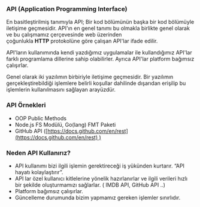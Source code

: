 ### **API (Application Programming Interface)**

En basitleştirilmiş tanımıyla API; Bir kod bölümünün başka bir kod bölümüyle iletişime geçmesidir. API'ın en genel tanımı bu olmakla birlikte genel olarak ve bu çalışmamız çerçevesinde web üzerinden çoğunlukla **HTTP** protokolüne göre çalışan API'lar ifade edilir.

API'ların kullanımında kendi yazdığımız uygulamalar ile kullandığımız API'lar farklı programlama dillerine sahip olabilirler. Ayrıca API'lar platform bağımsız çalışırlar.

Genel olarak iki yazılımın birbiriyle iletişime geçmesidir. Bir yazılımın gerçekleştirebildiği işlemlere belirli koşullar dahilinde dışarıdan erişilip bu işlemlerin kullanılmasını sağlayan arayüzdür.

### **API Örnekleri**

- OOP Public Methods
- Node.js FS Modülü, Go(lang) FMT Paketi
- GitHub API ([https://docs.github.com/en/rest](https://docs.github.com/en/rest) )

### **Neden API Kullanırız?**

- API kullanımı bizi ilgili işlemin gerektireceği iş yükünden kurtarır. “API hayatı kolaylaştırır”.
- API lar özel kullanıcı kitlelerine yönelik hazırlanırlar ve ilgili verileri hızlı bir şekilde oluşturmamızı sağlarlar. ( IMDB API, GitHub API ..)
- Platform bağımsız çalışırlar.
- Güncelleme durumunda bizim yapmamız gereken işlemler sınırlıdır.
